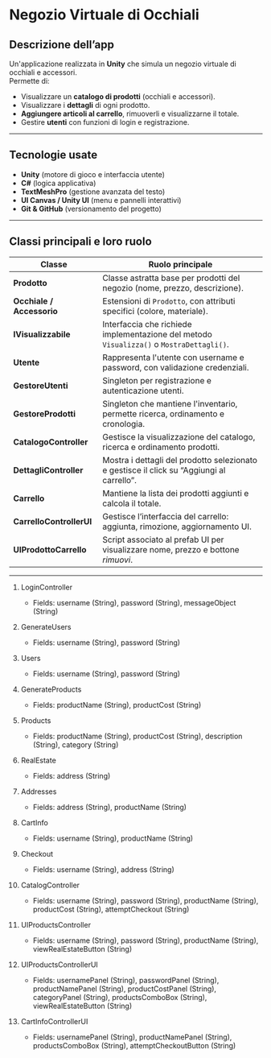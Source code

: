 #  Negozio Virtuale di Occhiali

##  Descrizione dell’app
Un'applicazione realizzata in **Unity** che simula un negozio virtuale di occhiali e accessori.  
Permette di:
- Visualizzare un **catalogo di prodotti** (occhiali e accessori).  
- Visualizzare i **dettagli** di ogni prodotto.  
- **Aggiungere articoli al carrello**, rimuoverli e visualizzarne il totale.  
- Gestire **utenti** con funzioni di login e registrazione.  

---

##  Tecnologie usate
- **Unity** (motore di gioco e interfaccia utente)  
- **C#** (logica applicativa)  
- **TextMeshPro** (gestione avanzata del testo)  
- **UI Canvas / Unity UI** (menu e pannelli interattivi)  
- **Git & GitHub** (versionamento del progetto)  

---

##  Classi principali e loro ruolo

| Classe              | Ruolo principale |
|---------------------|------------------|
| **Prodotto**        | Classe astratta base per prodotti del negozio (nome, prezzo, descrizione). |
| **Occhiale / Accessorio** | Estensioni di `Prodotto`, con attributi specifici (colore, materiale). |
| **IVisualizzabile** | Interfaccia che richiede implementazione del metodo `Visualizza()` o `MostraDettagli()`. |
| **Utente**          | Rappresenta l'utente con username e password, con validazione credenziali. |
| **GestoreUtenti**   | Singleton per registrazione e autenticazione utenti. |
| **GestoreProdotti** | Singleton che mantiene l'inventario, permette ricerca, ordinamento e cronologia. |
| **CatalogoController** | Gestisce la visualizzazione del catalogo, ricerca e ordinamento prodotti. |
| **DettagliController** | Mostra i dettagli del prodotto selezionato e gestisce il click su “Aggiungi al carrello”. |
| **Carrello**        | Mantiene la lista dei prodotti aggiunti e calcola il totale. |
| **CarrelloControllerUI** | Gestisce l’interfaccia del carrello: aggiunta, rimozione, aggiornamento UI. |
| **UIProdottoCarrello** | Script associato al prefab UI per visualizzare nome, prezzo e bottone *rimuovi*. |

---
1. LoginController
   - Fields: username (String), password (String), messageObject (String)

2. GenerateUsers
   - Fields: username (String), password (String)

3. Users
   - Fields: username (String), password (String)

4. GenerateProducts
   - Fields: productName (String), productCost (String)

5. Products
   - Fields: productName (String), productCost (String), description (String), category (String)

6. RealEstate
   - Fields: address (String)

7. Addresses
   - Fields: address (String), productName (String)

8. CartInfo
   - Fields: username (String), productName (String)

9. Checkout
   - Fields: username (String), address (String)

10. CatalogController
    - Fields: username (String), password (String), productName (String), productCost (String), attemptCheckout (String)

11. UIProductsController
    - Fields: username (String), password (String), productName (String), viewRealEstateButton (String)

12. UIProductsControllerUI
    - Fields: usernamePanel (String), passwordPanel (String), productNamePanel (String), productCostPanel (String), categoryPanel (String), productsComboBox (String), viewRealEstateButton (String)

13. CartInfoControllerUI
    - Fields: usernamePanel (String), productNamePanel (String), productsComboBox (String), attemptCheckoutButton (String)
